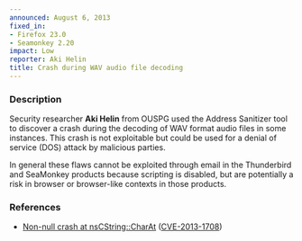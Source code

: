 ```yaml
---
announced: August 6, 2013
fixed_in:
- Firefox 23.0
- Seamonkey 2.20
impact: Low
reporter: Aki Helin
title: Crash during WAV audio file decoding
---
```


<h3>Description</h3>

<p>Security researcher <strong>Aki Helin</strong> from OUSPG used the Address
Sanitizer tool to discover a crash during the decoding of WAV format audio files
in some instances. This crash is not exploitable but could be used for a denial
of service (DOS) attack by malicious parties.</p>

<p class="note">In general these flaws cannot be exploited through email in the
Thunderbird and SeaMonkey products because scripting is disabled, but are
potentially a risk in browser or browser-like contexts in those products.</p>

<h3>References</h3>

<ul>
  <li><a href="https://bugzilla.mozilla.org/show_bug.cgi?id=879924">
       Non-null crash at nsCString::CharAt</a> (<a href="http://cve.mitre.org/cgi-bin/cvename.cgi?name=CVE-2013-1708" class="ex-ref">CVE-2013-1708</a>)</li>
</ul>



